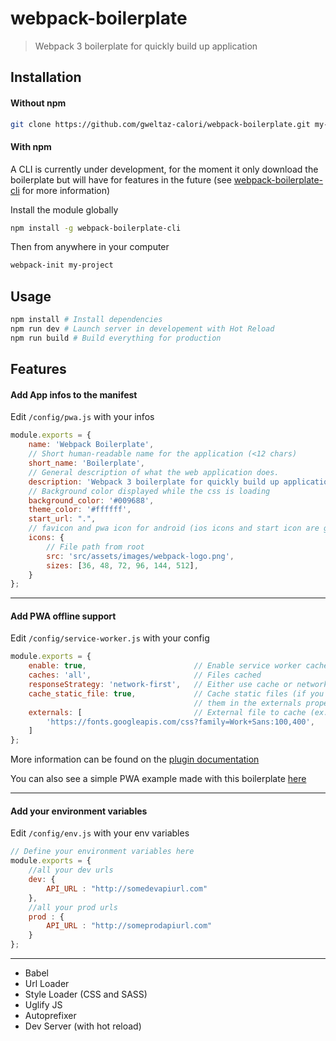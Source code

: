 # webpack-boilerplate

> Webpack 3 boilerplate for quickly build up application


## Installation

#### Without npm

``` bash
git clone https://github.com/gweltaz-calori/webpack-boilerplate.git my-project
```

#### With npm

A CLI is currently under development, for the moment it only download the boilerplate but will have for features in the future (see [webpack-boilerplate-cli](https://github.com/RomainFrancony/webpack-boilerplate-cli) for more information)


Install the module globally

``` bash
npm install -g webpack-boilerplate-cli
```

Then from anywhere in your computer
``` bash
webpack-init my-project
```

## Usage

```bash
npm install # Install dependencies
npm run dev # Launch server in developement with Hot Reload 
npm run build # Build everything for production
```

## Features

#### Add App infos to the manifest

Edit ```/config/pwa.js``` with your infos

```javascript
module.exports = {
    name: 'Webpack Boilerplate',
    // Short human-readable name for the application (<12 chars)
    short_name: 'Boilerplate',
    // General description of what the web application does.
    description: 'Webpack 3 boilerplate for quickly build up application',
    // Background color displayed while the css is loading
    background_color: '#009688',
    theme_color: '#ffffff',
    start_url: ".",
    // favicon and pwa icon for android (ios icons and start icon are generated by the favicon plugin)
    icons: {
        // File path from root
        src: 'src/assets/images/webpack-logo.png',
        sizes: [36, 48, 72, 96, 144, 512],
    }
};
```

---

#### Add PWA offline support

Edit ```/config/service-worker.js``` with your config

```javascript
module.exports = {
    enable: true,                        // Enable service worker cache management
    caches: 'all',                       // Files cached
    responseStrategy: 'network-first',   // Either use cache or network file first ('cache-first' | 'network-first')
    cache_static_file: true,             // Cache static files (if you only want some of them, turn to false and add
                                         // them in the externals property)
    externals: [                         // External file to cache (ex: fonts)
        'https://fonts.googleapis.com/css?family=Work+Sans:100,400',
    ]
};
```

More information can be found on the [plugin documentation](https://github.com/NekR/offline-plugin)

You can also see a simple PWA example made with this boilerplate [here](https://github.com/RomainFrancony/webpack-boilerplate-pwa-example)

---

#### Add your environment variables

Edit ```/config/env.js``` with your env variables

```javascript
// Define your environment variables here
module.exports = {
	//all your dev urls
    dev: {
        API_URL : "http://somedevapiurl.com"
    },
    //all your prod urls
    prod : {
        API_URL : "http://someprodapiurl.com"
    }
};
```

---

* Babel
* Url Loader
* Style Loader (CSS and SASS)
* Uglify JS
* Autoprefixer
* Dev Server (with hot reload)
